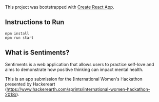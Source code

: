 This project was bootstrapped with [Create React App](https://github.com/facebookincubator/create-react-app).

## Instructions to Run

```
npm install
npm run start
```
## What is Sentiments?
Sentiments is a web application that allows users to practice self-love and aims to demonstrate how positive thinking can impact mental health.

This is an app submission for the [International Women's Hackathon presented by Hackereart (https://www.hackerearth.com/sprints/international-women-hackathon-2018/).
